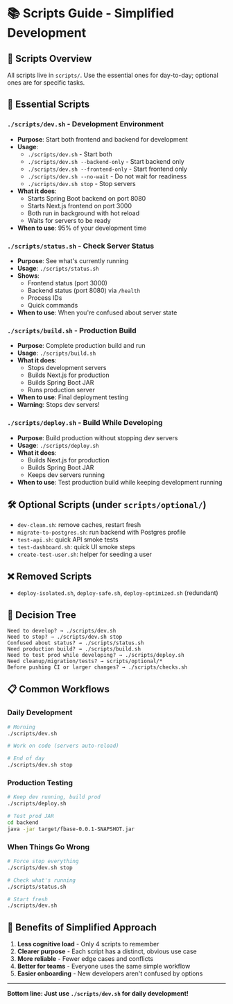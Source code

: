 # 📚 Scripts Guide - Simplified Development

## 🎯 Scripts Overview

All scripts live in `scripts/`. Use the essential ones for day-to-day; optional ones are for specific tasks.

## 🚀 Essential Scripts

### `./scripts/dev.sh` - Development Environment
- **Purpose**: Start both frontend and backend for development
- **Usage**: 
  - `./scripts/dev.sh` - Start both
  - `./scripts/dev.sh --backend-only` - Start backend only
  - `./scripts/dev.sh --frontend-only` - Start frontend only
  - `./scripts/dev.sh --no-wait` - Do not wait for readiness
  - `./scripts/dev.sh stop` - Stop servers
- **What it does**:
  - Starts Spring Boot backend on port 8080
  - Starts Next.js frontend on port 3000
  - Both run in background with hot reload
  - Waits for servers to be ready
- **When to use**: 95% of your development time

### `./scripts/status.sh` - Check Server Status
- **Purpose**: See what's currently running
- **Usage**: `./scripts/status.sh`
- **Shows**:
  - Frontend status (port 3000)
  - Backend status (port 8080) via `/health`
  - Process IDs
  - Quick commands
- **When to use**: When you're confused about server state

### `./scripts/build.sh` - Production Build
- **Purpose**: Complete production build and run
- **Usage**: `./scripts/build.sh`
- **What it does**:
  - Stops development servers
  - Builds Next.js for production
  - Builds Spring Boot JAR
  - Runs production server
- **When to use**: Final deployment testing
- **Warning**: Stops dev servers!

### `./scripts/deploy.sh` - Build While Developing
- **Purpose**: Build production without stopping dev servers
- **Usage**: `./scripts/deploy.sh`
- **What it does**:
  - Builds Next.js for production
  - Builds Spring Boot JAR
  - Keeps dev servers running
- **When to use**: Test production build while keeping development running

## 🛠️ Optional Scripts (under `scripts/optional/`)

- `dev-clean.sh`: remove caches, restart fresh
- `migrate-to-postgres.sh`: run backend with Postgres profile
- `test-api.sh`: quick API smoke tests
- `test-dashboard.sh`: quick UI smoke steps
- `create-test-user.sh`: helper for seeding a user

## ❌ Removed Scripts

- `deploy-isolated.sh`, `deploy-safe.sh`, `deploy-optimized.sh` (redundant)

## 🎯 Decision Tree

```
Need to develop? → ./scripts/dev.sh
Need to stop? → ./scripts/dev.sh stop
Confused about status? → ./scripts/status.sh
Need production build? → ./scripts/build.sh
Need to test prod while developing? → ./scripts/deploy.sh
Need cleanup/migration/tests? → scripts/optional/*
Before pushing CI or larger changes? → ./scripts/checks.sh
```

## 📋 Common Workflows

### Daily Development
```bash
# Morning
./scripts/dev.sh

# Work on code (servers auto-reload)

# End of day
./scripts/dev.sh stop
```

### Production Testing
```bash
# Keep dev running, build prod
./scripts/deploy.sh

# Test prod JAR
cd backend
java -jar target/fbase-0.0.1-SNAPSHOT.jar
```

### When Things Go Wrong
```bash
# Force stop everything
./scripts/dev.sh stop

# Check what's running
./scripts/status.sh

# Start fresh
./scripts/dev.sh
```

## 🎉 Benefits of Simplified Approach

1. **Less cognitive load** - Only 4 scripts to remember
2. **Clearer purpose** - Each script has a distinct, obvious use case
3. **More reliable** - Fewer edge cases and conflicts
4. **Better for teams** - Everyone uses the same simple workflow
5. **Easier onboarding** - New developers aren't confused by options

---

**Bottom line: Just use `./scripts/dev.sh` for daily development!**